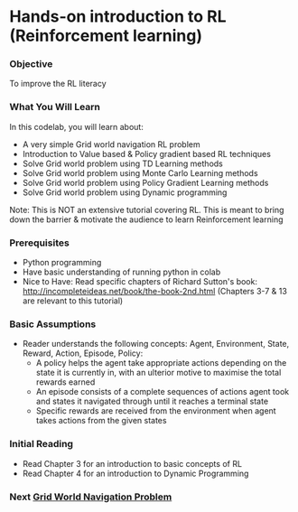 # Hands-on introduction to RL (Reinforcement learning)



### Objective

To improve the RL literacy

### What You Will Learn

In this codelab, you will learn about:

*   A very simple Grid world navigation RL problem
*   Introduction to Value based & Policy gradient based RL techniques
*   Solve Grid world problem using TD Learning methods
*   Solve Grid world problem using Monte Carlo Learning methods
*   Solve Grid world problem using Policy Gradient Learning methods
*   Solve Grid world problem using Dynamic programming

Note: This is NOT an extensive tutorial covering RL. This is meant to bring down
the barrier & motivate the audience to learn Reinforcement learning


### Prerequisites

*   Python programming
*   Have basic understanding of running python in colab
*   Nice to Have: Read specific chapters of Richard Sutton's book:  http://incompleteideas.net/book/the-book-2nd.html (Chapters 3-7 & 13 are relevant to this tutorial)


### Basic Assumptions

*   Reader understands the following concepts: Agent, Environment, State,
    Reward, Action, Episode, Policy:
    *   A policy helps the agent take appropriate actions depending on the state
        it is currently in, with an ulterior motive to maximise the total
        rewards earned
    *   An episode consists of a complete sequences of actions agent took and
        states it navigated through until it reaches a terminal state
    *   Specific rewards are received from the environment when agent takes
        actions from the given states



### Initial Reading

*   Read Chapter 3 for an introduction to basic concepts of RL
*   Read Chapter 4 for an introduction to Dynamic Programming


### Next [Grid World Navigation Problem](gridworld.md)
